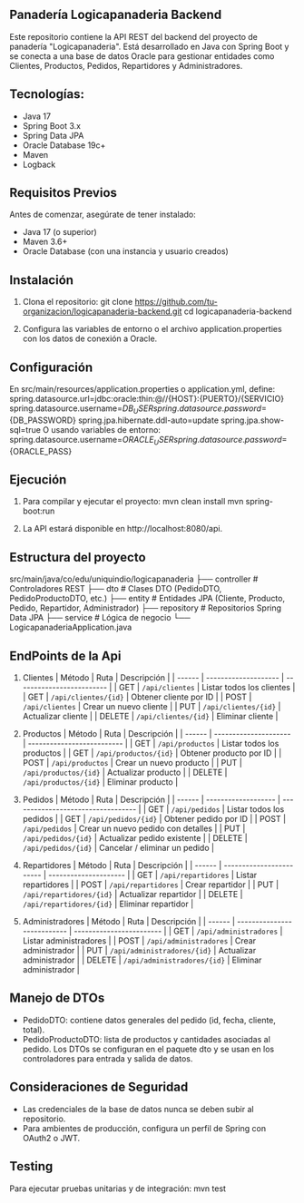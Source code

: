 ## **Panadería Logicapanaderia Backend**
Este repositorio contiene la API REST del backend del proyecto de panadería "Logicapanaderia". Está desarrollado en Java con Spring Boot y se conecta a una base de datos Oracle para gestionar entidades como Clientes, Productos, Pedidos, Repartidores y Administradores.

## Tecnologías:
- Java 17
- Spring Boot 3.x
- Spring Data JPA
- Oracle Database 19c+
- Maven
- Logback

## Requisitos Previos
Antes de comenzar, asegúrate de tener instalado:
- Java 17 (o superior)
- Maven 3.6+
- Oracle Database (con una instancia y usuario creados)

## Instalación
1. Clona el repositorio:
  git clone https://github.com/tu-organizacion/logicapanaderia-backend.git
  cd logicapanaderia-backend

2. Configura las variables de entorno o el archivo application.properties con los datos de conexión a Oracle.

## Configuración
En src/main/resources/application.properties o application.yml, define:
  spring.datasource.url=jdbc:oracle:thin:@//{HOST}:{PUERTO}/{SERVICIO}  
  spring.datasource.username=${DB_USER}
  spring.datasource.password=${DB_PASSWORD}
  spring.jpa.hibernate.ddl-auto=update
  spring.jpa.show-sql=true
O usando variables de entorno:
  spring.datasource.username=${ORACLE_USER}
  spring.datasource.password=${ORACLE_PASS}

## Ejecución
1. Para compilar y ejecutar el proyecto:
  mvn clean install
  mvn spring-boot:run

2. La API estará disponible en http://localhost:8080/api.

## Estructura del proyecto
src/main/java/co/edu/uniquindio/logicapanaderia
├── controller        # Controladores REST
├── dto               # Clases DTO (PedidoDTO, PedidoProductoDTO, etc.)
├── entity            # Entidades JPA (Cliente, Producto, Pedido, Repartidor, Administrador)
├── repository        # Repositorios Spring Data JPA
├── service           # Lógica de negocio
└── LogicapanaderiaApplication.java

## EndPoints de la Api

1. Clientes
| Método | Ruta                 | Descripción               |
| ------ | -------------------- | ------------------------- |
| GET    | `/api/clientes`      | Listar todos los clientes |
| GET    | `/api/clientes/{id}` | Obtener cliente por ID    |
| POST   | `/api/clientes`      | Crear un nuevo cliente    |
| PUT    | `/api/clientes/{id}` | Actualizar cliente        |
| DELETE | `/api/clientes/{id}` | Eliminar cliente          |

2. Productos
| Método | Ruta                  | Descripción                |
| ------ | --------------------- | -------------------------- |
| GET    | `/api/productos`      | Listar todos los productos |
| GET    | `/api/productos/{id}` | Obtener producto por ID    |
| POST   | `/api/productos`      | Crear un nuevo producto    |
| PUT    | `/api/productos/{id}` | Actualizar producto        |
| DELETE | `/api/productos/{id}` | Eliminar producto          |

3. Pedidos
| Método | Ruta                | Descripción                        |
| ------ | ------------------- | ---------------------------------- |
| GET    | `/api/pedidos`      | Listar todos los pedidos           |
| GET    | `/api/pedidos/{id}` | Obtener pedido por ID              |
| POST   | `/api/pedidos`      | Crear un nuevo pedido con detalles |
| PUT    | `/api/pedidos/{id}` | Actualizar pedido existente        |
| DELETE | `/api/pedidos/{id}` | Cancelar / eliminar un pedido      |

4. Repartidores
| Método | Ruta                     | Descripción           |
| ------ | ------------------------ | --------------------- |
| GET    | `/api/repartidores`      | Listar repartidores   |
| POST   | `/api/repartidores`      | Crear repartidor      |
| PUT    | `/api/repartidores/{id}` | Actualizar repartidor |
| DELETE | `/api/repartidores/{id}` | Eliminar repartidor   |

5. Administradores
| Método | Ruta                        | Descripción              |
| ------ | --------------------------- | ------------------------ |
| GET    | `/api/administradores`      | Listar administradores   |
| POST   | `/api/administradores`      | Crear administrador      |
| PUT    | `/api/administradores/{id}` | Actualizar administrador |
| DELETE | `/api/administradores/{id}` | Eliminar administrador   |

## Manejo de DTOs
- PedidoDTO: contiene datos generales del pedido (id, fecha, cliente, total).
- PedidoProductoDTO: lista de productos y cantidades asociadas al pedido.
Los DTOs se configuran en el paquete dto y se usan en los controladores para entrada y salida de datos.

## Consideraciones de Seguridad
- Las credenciales de la base de datos nunca se deben subir al repositorio.
- Para ambientes de producción, configura un perfil de Spring con OAuth2 o JWT.

## Testing
Para ejecutar pruebas unitarias y de integración:
  mvn test
